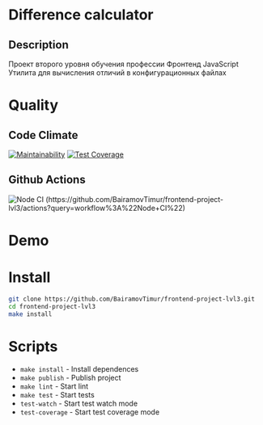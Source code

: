 # Difference calculator

## Description

Проект второго уровня обучения профессии Фронтенд JavaScript
Утилита для вычисления отличий в конфигурационных файлах

# Quality

## Code Climate
[![Maintainability](https://api.codeclimate.com/v1/badges/5e5377abed61ed2d9a19/maintainability)](https://codeclimate.com/github/BairamovTimur/frontend-project-lvl2/maintainability) [![Test Coverage](https://api.codeclimate.com/v1/badges/5e5377abed61ed2d9a19/test_coverage)](https://codeclimate.com/github/BairamovTimur/frontend-project-lvl2/test_coverage)

## Github Actions
![Node CI (https://github.com/BairamovTimur/frontend-project-lvl3/actions?query=workflow%3A%22Node+CI%22)](https://github.com/BairamovTimur/frontend-project-lvl2/workflows/Node%20CI/badge.svg)

# Demo

# Install

```bash
git clone https://github.com/BairamovTimur/frontend-project-lvl3.git
cd frontend-project-lvl3
make install
```

# Scripts

- `make install` - Install dependences
- `make publish` - Publish project
- `make lint` - Start lint
- `make test` - Start tests
- `test-watch` - Start test watch mode
- `test-coverage` - Start test coverage mode
